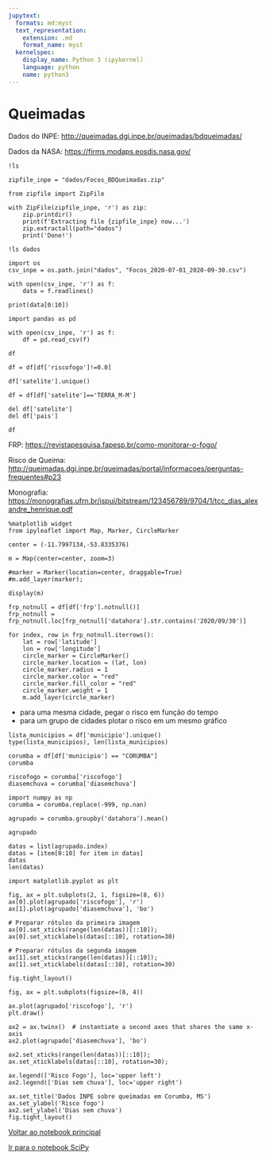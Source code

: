 ```yaml
---
jupytext:
  formats: md:myst
  text_representation:
    extension: .md
    format_name: myst
  kernelspec:
    display_name: Python 3 (ipykernel)
    language: python
    name: python3
---
```


# Queimadas


Dados do INPE: http://queimadas.dgi.inpe.br/queimadas/bdqueimadas/

Dados da NASA: https://firms.modaps.eosdis.nasa.gov/

```{code-cell}
!ls
```

```{code-cell}
zipfile_inpe = "dados/Focos_BDQueimadas.zip"
```

```{code-cell}
from zipfile import ZipFile
```

```{code-cell}
with ZipFile(zipfile_inpe, 'r') as zip: 
    zip.printdir() 
    print(f'Extracting file {zipfile_inpe} now...') 
    zip.extractall(path="dados") 
    print('Done!')
```

```{code-cell}
!ls dados
```

```{code-cell}
import os
csv_inpe = os.path.join("dados", "Focos_2020-07-01_2020-09-30.csv")
```

```{code-cell}
with open(csv_inpe, 'r') as f:
    data = f.readlines()
```

```{code-cell}
print(data[0:10])
```

```{code-cell}
import pandas as pd
```

```{code-cell}
with open(csv_inpe, 'r') as f:
    df = pd.read_csv(f)
```

```{code-cell}
df
```

```{code-cell}
df = df[df['riscofogo']!=0.0]
```

```{code-cell}
df['satelite'].unique()
```

```{code-cell}
df = df[df['satelite']=='TERRA_M-M']
```

```{code-cell}
del df['satelite']
del df['pais']
```

```{code-cell}
df
```

FRP: https://revistapesquisa.fapesp.br/como-monitorar-o-fogo/

Risco de Queima: http://queimadas.dgi.inpe.br/queimadas/portal/informacoes/perguntas-frequentes#p23

Monografia: https://monografias.ufrn.br/jspui/bitstream/123456789/9704/1/tcc_dias_alexandre_henrique.pdf

```{code-cell}
%matplotlib widget
from ipyleaflet import Map, Marker, CircleMarker

center = (-11.7997134,-53.8335376)

m = Map(center=center, zoom=3)

#marker = Marker(location=center, draggable=True)
#m.add_layer(marker);

display(m)
```

```{code-cell}
frp_notnull = df[df['frp'].notnull()]
frp_notnull = frp_notnull.loc[frp_notnull['datahora'].str.contains('2020/09/30')]
```

```{code-cell}
for index, row in frp_notnull.iterrows():
    lat = row['latitude']
    lon = row['longitude']
    circle_marker = CircleMarker()
    circle_marker.location = (lat, lon)
    circle_marker.radius = 1
    circle_marker.color = "red"
    circle_marker.fill_color = "red"
    circle_marker.weight = 1
    m.add_layer(circle_marker)
```

- para uma mesma cidade, pegar o risco em função do tempo
- para um grupo de cidades plotar o risco em um mesmo gráfico

```{code-cell}
lista_municipios = df['municipio'].unique()
type(lista_municipios), len(lista_municipios)
```

```{code-cell}
corumba = df[df['municipio'] == "CORUMBA"]
corumba
```

```{code-cell}
riscofogo = corumba['riscofogo']
diasemchuva = corumba['diasemchuva']
```

```{code-cell}
import numpy as np
corumba = corumba.replace(-999, np.nan)
```

```{code-cell}
agrupado = corumba.groupby('datahora').mean()
```

```{code-cell}
agrupado
```

```{code-cell}
datas = list(agrupado.index)
datas = [item[0:10] for item in datas]
datas
len(datas)
```

```{code-cell}
import matplotlib.pyplot as plt

fig, ax = plt.subplots(2, 1, figsize=(8, 6))
ax[0].plot(agrupado['riscofogo'], 'r')
ax[1].plot(agrupado['diasemchuva'], 'bo')

# Preparar rótulos da primeira imagem
ax[0].set_xticks(range(len(datas))[::10]);
ax[0].set_xticklabels(datas[::10], rotation=30)

# Preparar rótulos da segunda imagem
ax[1].set_xticks(range(len(datas))[::10]);
ax[1].set_xticklabels(datas[::10], rotation=30)

fig.tight_layout()
```

```{code-cell}
fig, ax = plt.subplots(figsize=(8, 4))

ax.plot(agrupado['riscofogo'], 'r')
plt.draw()

ax2 = ax.twinx()  # instantiate a second axes that shares the same x-axis
ax2.plot(agrupado['diasemchuva'], 'bo')

ax2.set_xticks(range(len(datas))[::10]);
ax.set_xticklabels(datas[::10], rotation=30);

ax.legend(['Risco Fogo'], loc='upper left')
ax2.legend(['Dias sem chuva'], loc='upper right')

ax.set_title('Dados INPE sobre queimadas em Corumba, MS')
ax.set_ylabel('Risco fogo')
ax2.set_ylabel('Dias sem chuva')
fig.tight_layout()
```

[Voltar ao notebook principal](00-Tutorial_Python_Sul_2024.md)

[Ir para o notebook SciPy](06-Tutorial_SciPy.md)

